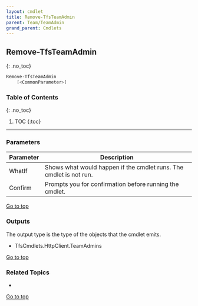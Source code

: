 ```yaml
---
layout: cmdlet
title: Remove-TfsTeamAdmin
parent: Team/TeamAdmin
grand_parent: Cmdlets
---
```

## Remove-TfsTeamAdmin
{: .no_toc}



```powershell
Remove-TfsTeamAdmin
    [<CommonParameter>]

```

### Table of Contents
{: .no_toc}

1. TOC
{:toc}

-----
### Parameters

| Parameter | Description |
|:----------|-------------|
 | WhatIf | Shows what would happen if the cmdlet runs. The cmdlet is not run. |
 | Confirm | Prompts you for confirmation before running the cmdlet. |
 
[Go to top](#remove-tfsteamadmin)

### Outputs

The output type is the type of the objects that the cmdlet emits.

* TfsCmdlets.HttpClient.TeamAdmins

[Go to top](#remove-tfsteamadmin)

### Related Topics

* 


[Go to top](#remove-tfsteamadmin)

